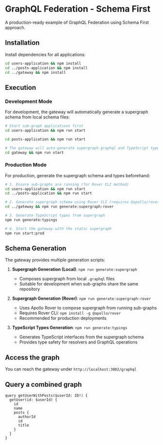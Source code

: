 # GraphQL Federation - Schema First

A production-ready example of GraphQL Federation using Schema First approach.

## Installation

Install dependencies for all applications:

```sh
cd users-application && npm install
cd ../posts-application && npm install
cd ../gateway && npm install
```

## Execution

### Development Mode

For development, the gateway will automatically generate a supergraph schema from local schema files:

```sh
# Start sub-graph applications first
cd users-application && npm run start
```

```sh
cd posts-application && npm run start
```

```sh
# The gateway will auto-generate supergraph.graphql and TypeScript types on startup
cd gateway && npm run start
```

### Production Mode

For production, generate the supergraph schema and types beforehand:

```sh
# 1. Ensure sub-graphs are running (for Rover CLI method)
cd users-application && npm run start
cd ../posts-application && npm run start

# 2. Generate supergraph schema using Rover CLI (requires @apollo/rover installation)
cd ../gateway && npm run generate:supergraph:rover

# 3. Generate TypeScript types from supergraph
npm run generate:typings

# 4. Start the gateway with the static supergraph
npm run start:prod
```

## Schema Generation

The gateway provides multiple generation scripts:

1. **Supergraph Generation (Local)**: `npm run generate:supergraph`
   - Composes supergraph from local `.graphql` files
   - Suitable for development when sub-graphs share the same repository

2. **Supergraph Generation (Rover)**: `npm run generate:supergraph:rover`
   - Uses Apollo Rover to compose supergraph from running sub-graphs
   - Requires Rover CLI: `npm install -g @apollo/rover`
   - Recommended for production deployments

3. **TypeScript Types Generation**: `npm run generate:typings`
   - Generates TypeScript interfaces from the supergraph schema
   - Provides type safety for resolvers and GraphQL operations

## Access the graph

You can reach the gateway under `http://localhost:3002/graphql`

## Query a combined graph

```gql
query getUserWithPosts($userId: ID!) {
  getUser(id: $userId) {
    id
    name
    posts {
      authorId
      id
      title
    }
  }
}
```

